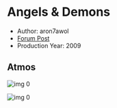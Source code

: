 # Angels & Demons

* Author: aron7awol
* [Forum Post](https://www.avsforum.com/threads/bass-eq-for-filtered-movies.2995212/post-58221034)
* Production Year: 2009

## Atmos

![img 0](https://i.imgur.com/gIRPytw.jpg)

![img 0](https://i.imgur.com/9So2lSg.png)

